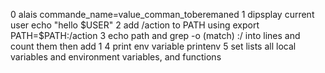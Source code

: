 0 alais commande_name=value_comman_toberemaned
1 dipsplay current user echo "hello $USER"
2 add /action to PATH using export PATH=$PATH:/action
3 echo path and grep -o (match) :/ into lines and count them then add 1
4 print env variable printenv
5 set  lists all local variables and environment variables, and functions
